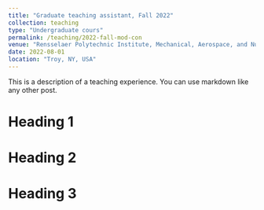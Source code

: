 ```yaml
---
title: "Graduate teaching assistant, Fall 2022"
collection: teaching
type: "Undergraduate cours"
permalink: /teaching/2022-fall-mod-con
venue: "Rensselaer Polytechnic Institute, Mechanical, Aerospace, and Nuclear Engineering Department"
date: 2022-08-01
location: "Troy, NY, USA"
---
```


This is a description of a teaching experience. You can use markdown like any other post.

Heading 1
======

Heading 2
======

Heading 3
======
